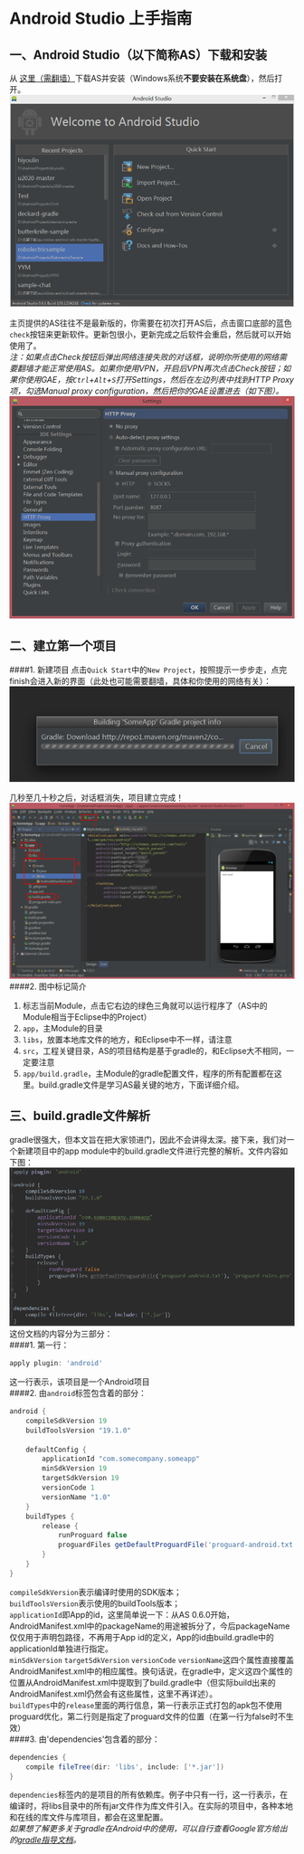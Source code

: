 Android Studio 上手指南
=====================

一、Android Studio（以下简称AS）下载和安装
---------------
从 [这里（需翻墙）](https://developer.android.com/sdk/installing/studio.html)下载AS并安装（Windows系统**不要安装在系统盘**），然后打开。 
![Android Studio](img_as.png) 

主页提供的AS往往不是最新版的，你需要在初次打开AS后，点击窗口底部的蓝色`check`按钮来更新软件。更新包很小，更新完成之后软件会重启，然后就可以开始使用了。  
_注：如果点击Check按钮后弹出网络连接失败的对话框，说明你所使用的网络需要翻墙才能正常使用AS。如果你使用VPN，开启后VPN再次点击Check按钮；如果你使用GAE，按`Ctrl`+`Alt`+`S`打开Settings，然后在左边列表中找到HTTP Proxy项，勾选Manual proxy configuration，然后把你的GAE设置进去（如下图）。_ 
![GAE设置](img_gae.png)  

二、建立第一个项目
-----------------
####1. 新建项目
点击`Quick Start`中的`New Project`，按照提示一步步走，点完finish会进入新的界面（此处也可能需要翻墙，具体和你使用的网络有关）：  
![gradle download](img_gradle_download.jpg)  

几秒至几十秒之后，对话框消失，项目建立完成！  
![first app](img_first_app.png) 
####2. 图中标记简介  
1. 标志当前Module，点击它右边的绿色三角就可以运行程序了（AS中的Module相当于Eclipse中的Project） 
2. `app`，主Module的目录 
3. `libs`，放置本地库文件的地方，和Eclipse中不一样，请注意 
4. `src`，工程关键目录，AS的项目结构是基于gradle的，和Eclipse大不相同，一定要注意 
5. `app/build.gradle`，主Module的gradle配置文件，程序的所有配置都在这里。build.gradle文件是学习AS最关键的地方，下面详细介绍。 

三、build.gradle文件解析
----------------
gradle很强大，但本文旨在把大家领进门，因此不会讲得太深。接下来，我们对一个新建项目中的app module中的build.gradle文件进行完整的解析。文件内容如下图： 
![build.gradle](img_build_gradle.png)  
这份文档的内容分为三部分：  
####1. 第一行：
```groovy
apply plugin: 'android'
```
这一行表示，该项目是一个Android项目  
####2. 由`android`标签包含着的部分：
```groovy
android {
    compileSdkVersion 19
    buildToolsVersion "19.1.0"

    defaultConfig {
        applicationId "com.somecompany.someapp"
        minSdkVersion 19
        targetSdkVersion 19
        versionCode 1
        versionName "1.0"
    }
    buildTypes {
        release {
            runProguard false
            proguardFiles getDefaultProguardFile('proguard-android.txt'), 'proguard-rules.pro'
        }
    }
}
```
`compileSdkVersion`表示编译时使用的SDK版本；  
`buildToolsVersion`表示使用的buildTools版本；  
`applicationId`即App的id，这里简单说一下：从AS 0.6.0开始，AndroidManifest.xml中的packageName的用途被拆分了，今后packageName仅仅用于声明包路径，不再用于App id的定义，App的id由build.gradle中的applicationId单独进行指定。  
`minSdkVersion` `targetSdkVersion` `versionCode` `versionName`这四个属性直接覆盖AndroidManifest.xml中的相应属性。换句话说，在gradle中，定义这四个属性的位置从AndroidManifest.xml中提取到了build.gradle中（但实际build出来的AndroidManifest.xml仍然会有这些属性，这里不再详述）。  
`buildTypes`中的`release`里面的两行信息，第一行表示正式打包的apk包不使用proguard优化，第二行则是指定了proguard文件的位置（在第一行为false时不生效）  
####3. 由'dependencies'包含着的部分：
```groovy
dependencies {
    compile fileTree(dir: 'libs', include: ['*.jar'])
}
```
`dependencies`标签内的是项目的所有依赖库。例子中只有一行，这一行表示，在编译时，将libs目录中的所有jar文件作为库文件引入。在实际的项目中，各种本地和在线的库文件与库项目，都会在这里配置。  
_如果想了解更多关于gradle在Android中的使用，可以自行查看Google官方给出的[gradle指导文档](http://tools.android.com/tech-docs/new-build-system/user-guide)。_
